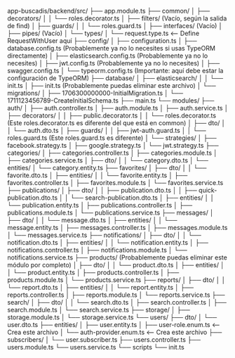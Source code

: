 app-buscadis/backend/src/
├── app.module.ts
├── common/
│   ├── decorators/
│   │   └── roles.decorator.ts
│   ├── filters/  (Vacío, según la salida de find)
│   ├── guards/
│   │   └── roles.guard.ts
│   ├── interfaces/ (Vacío)
│   ├── pipes/   (Vacío)
│   └── types/
│       └── request.type.ts  <--  Define RequestWithUser aquí
├── config/
│   ├── configuration.ts
│   ├── database.config.ts  (Probablemente ya no lo necesites si usas TypeORM directamente)
│   ├── elasticsearch.config.ts (Probablemente ya no lo necesites)
│   ├── jwt.config.ts        (Probablemente ya no lo necesites)
│   ├── swagger.config.ts
│   └── typeorm.config.ts   (Importante: aquí debe estar la configuración de TypeORM)
├── database/
│   ├── elasticsearch/
│   │   └── init.ts
│   ├── init.ts  (Probablemente puedas eliminar este archivo)
│   └── migrations/
│       ├── 1706300000000-InitialMigration.ts
│       └── 1711123456789-CreateInitialSchema.ts
├── main.ts
└── modules/
    ├── auth/
    │   ├── auth.controller.ts
    │   ├── auth.module.ts
    │   ├── auth.service.ts
    │   ├── decorators/
    │   │   ├── public.decorator.ts
    │   │   └── roles.decorator.ts  (Este roles.decorator.ts es diferente del que está en common)
    │   ├── dto/
    │   │   └── auth.dto.ts
    │   ├── guards/
    │   │   ├── jwt-auth.guard.ts
    │   │   └── roles.guard.ts  (Este roles.guard.ts es diferente)
    │   └── strategies/
    │       ├── facebook.strategy.ts
    │       ├── google.strategy.ts
    │       └── jwt.strategy.ts
    ├── categories/
    │   ├── categories.controller.ts
    │   ├── categories.module.ts
    │   ├── categories.service.ts
    │   ├── dto/
    │   │   └── category.dto.ts
    │   └── entities/
    │       └── category.entity.ts
    ├── favorites/
    │   ├── dto/
    │   │   └── favorite.dto.ts
    │   ├── entities/
    │   │   └── favorite.entity.ts
    │   ├── favorites.controller.ts
    │   ├── favorites.module.ts
    │   └── favorites.service.ts
    ├── publications/
    │   ├── dto/
    │   │   ├── publication.dto.ts
    │   │   ├── quick-publication.dto.ts
    │   │   └── search-publication.dto.ts
    │   ├── entities/
    │   │   └── publication.entity.ts
    │   ├── publications.controller.ts
    │   ├── publications.module.ts
    │   └── publications.service.ts
    ├── messages/
    │   ├── dto/
    │   │   └── message.dto.ts
    │   ├── entities/
    │   │   └── message.entity.ts
    │   ├── messages.controller.ts
    │   ├── messages.module.ts
    │   └── messages.service.ts
    ├── notifications/
    │   ├── dto/
    │   │   └── notification.dto.ts
    │   ├── entities/
    │   │   └── notification.entity.ts
    │   ├── notifications.controller.ts
    │   ├── notifications.module.ts
    │   └── notifications.service.ts
    ├── products/  (Probablemente puedas eliminar este módulo por completo)
    │   ├── dto/
    │   │   └── product.dto.ts
    │   ├── entities/
    │   │   └── product.entity.ts
    │   ├── products.controller.ts
    │   ├── products.module.ts
    │   └── products.service.ts
    ├── reports/
    │   ├── dto/
    │   │   └── report.dto.ts
    │   ├── entities/
    │   │   └── report.entity.ts
    │   ├── reports.controller.ts
    │   ├── reports.module.ts
    │   └── reports.service.ts
    ├── search/
    │   ├── dto/
    │   │   └── search.dto.ts
    │   ├── search.controller.ts
    │   ├── search.module.ts
    │   └── search.service.ts
    ├── storage/
    │   ├── storage.module.ts
    │   └── storage.service.ts
    └── users/
        ├── dto/
        │   └── user.dto.ts
        ├── entities/
        │   ├── user.entity.ts
        │   ├── user-role.enum.ts      <--  Crea este archivo
        │   └── auth-provider.enum.ts  <-- Crea este archivo
        ├── subscribers/
        │   └── user.subscriber.ts
        ├── users.controller.ts
        ├── users.module.ts
        └── users.service.ts
    └── scripts
        └── init.ts